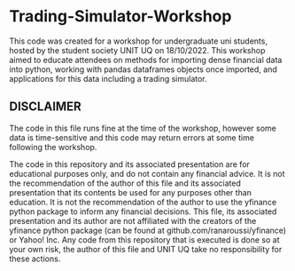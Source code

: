 # Trading-Simulator-Workshop

This code was created for a workshop for undergraduate uni students, hosted by the student society UNIT UQ on 18/10/2022. This workshop aimed to educate attendees on methods for importing dense financial data into python, working with pandas dataframes objects once imported, and applications for this data including a trading simulator.

## DISCLAIMER

The code in this file runs fine at the time of the workshop, however some data is time-sensitive and this code may return errors at some time following the workshop.

The code in this repository and its associated presentation are for educational purposes only, and do not contain any financial advice. It is not the recommendation of the author of this file and its associated presentation that its contents be used for any purposes other than education. It is not the recommendation of the author to use the yfinance python package to inform any financial decisions. This file, its associated presentation and its author are not affiliated with the creators of the yfinance python package (can be found at github.com/ranaroussi/yfinance) or Yahoo! Inc. Any code from this repository that is executed is done so at your own risk, the author of this file and UNIT UQ take no responsibility for these actions.
